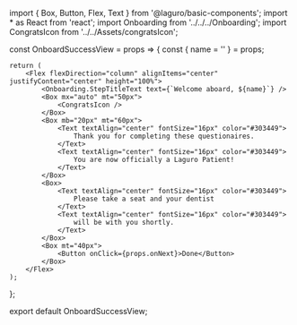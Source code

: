 import { Box, Button, Flex, Text } from '@laguro/basic-components';
import * as React from 'react';
import Onboarding from '../../../Onboarding';
import CongratsIcon from '../../Assets/congratsIcon';

const OnboardSuccessView = props => {
    const { name = '' } = props;

    return (
        <Flex flexDirection="column" alignItems="center" justifyContent="center" height="100%">
            <Onboarding.StepTitleText text={`Welcome aboard, ${name}`} />
            <Box mx="auto" mt="50px">
                <CongratsIcon />
            </Box>
            <Box mb="20px" mt="60px">
                <Text textAlign="center" fontSize="16px" color="#303449">
                    Thank you for completing these questionaires.
                </Text>
                <Text textAlign="center" fontSize="16px" color="#303449">
                    You are now officially a Laguro Patient!
                </Text>
            </Box>
            <Box>
                <Text textAlign="center" fontSize="16px" color="#303449">
                    Please take a seat and your dentist
                </Text>
                <Text textAlign="center" fontSize="16px" color="#303449">
                    will be with you shortly.
                </Text>
            </Box>
            <Box mt="40px">
                <Button onClick={props.onNext}>Done</Button>
            </Box>
        </Flex>
    );
};

export default OnboardSuccessView;
